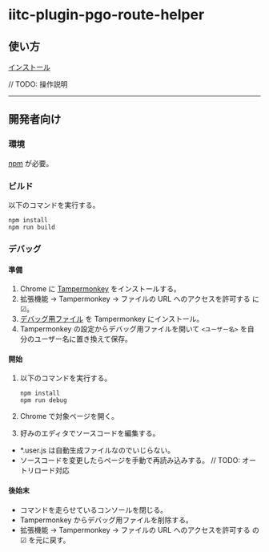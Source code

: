 # iitc-plugin-pgo-route-helper

## 使い方

[インストール](../../releases/latest/download/iitc-plugin-pgo-route-helper.user.js)

// TODO: 操作説明

---

## 開発者向け

### 環境

[npm](https://nodejs.org/ja/) が必要。

### ビルド

以下のコマンドを実行する。

```shell
npm install
npm run build
```

### デバッグ

#### 準備

1. Chrome に [Tampermonkey](https://chrome.google.com/webstore/detail/tampermonkey/dhdgffkkebhmkfjojejmpbldmpobfkfo) をインストールする。
1. 拡張機能 → Tampermonkey → ファイルの URL へのアクセスを許可する に ☑。
1. [デバッグ用ファイル](../../raw/main/wrapper_script_in_tampermonkey.user.js) を Tampermonkey にインストール。
1. Tampermonkey の設定からデバッグ用ファイルを開いて `<ユーザー名>` を自分のユーザー名に置き換えて保存。

#### 開始

1. 以下のコマンドを実行する。

    ```shell
    npm install
    npm run debug
    ```

1. Chrome で対象ページを開く。

1. 好みのエディタでソースコードを編集する。

- *.user.js は自動生成ファイルなのでいじらない。
- ソースコードを変更したらページを手動で再読み込みする。
  // TODO: オートリロード対応

#### 後始末

- コマンドを走らせているコンソールを閉じる。
- Tampermonkey からデバッグ用ファイルを削除する。
- 拡張機能 → Tampermonkey → ファイルの URL へのアクセスを許可する の ☑ を元に戻す。

